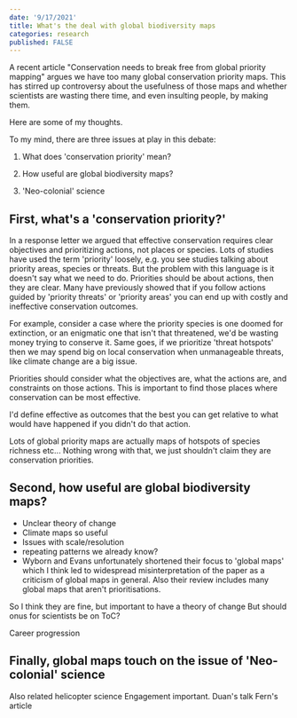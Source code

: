 ```yaml
---
date: '9/17/2021'
title: What's the deal with global biodiversity maps
categories: research
published: FALSE
---
```


A recent article "Conservation needs to break free from global priority mapping" argues we have too many global conservation priority maps. This has stirred up controversy about the usefulness of those maps and whether scientists are wasting there time, and even insulting people, by making them.

Here are some of my thoughts.

To my mind, there are three issues at play in this debate:

1. What does 'conservation priority' mean?  

2. How useful are global biodiversity maps?

3. 'Neo-colonial' science


## First, what's a 'conservation priority?'

In a response letter we argued that effective conservation requires clear objectives and prioritizing actions, not places or species.
Lots of studies have used the term 'priority' loosely, e.g. you see studies talking about priority areas, species or threats. But the problem with this language is it doesn't say what we need to do. Priorities should be about actions, then they are clear.
Many have previously showed that if you follow actions guided by 'priority threats' or 'priority areas' you can end up with costly and ineffective conservation outcomes.

For example, consider a case where the priority species is one doomed for extinction, or an enigmatic one that isn't that threatened, we'd be wasting money trying to conserve it. Same goes, if we prioritize 'threat hotspots' then we may spend big on local conservation when unmanageable threats, like climate change are a big issue.

Priorities should consider what the objectives are, what the actions are, and constraints on those actions. This is important to find those places where conservation can be most effective.

I'd define effective as outcomes that the best you can get relative to what would have happened if you didn't do that action.

Lots of global priority maps are actually maps of hotspots of species richness etc... Nothing wrong with that, we just shouldn't claim they are conservation priorities.

## Second, how useful are global biodiversity maps?

- Unclear theory of change
- Climate maps so useful
- Issues with scale/resolution
- repeating patterns we already know?
- Wyborn and Evans unfortunately shortened their focus to 'global maps' which I think led to widespread misinterpretation of the paper as a criticism of global maps in general. Also their review includes many global maps that aren't prioritisations.

So I think they are fine, but important to have a theory of change
But should onus for scientists be on ToC?

Career progression

## Finally, global maps touch on the issue of 'Neo-colonial' science

Also related helicopter science
Engagement important.
 Duan's talk
 Fern's article
